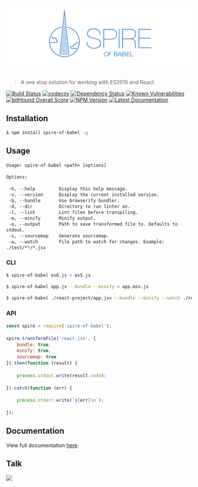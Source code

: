 # ![Spire of Babel](logo.png)

> A one stop solution for working with ES2015 and React.

[![Build Status](https://travis-ci.org/neogeek/spire-of-babel.svg?branch=master)](https://travis-ci.org/neogeek/spire-of-babel)
[![codecov](https://img.shields.io/codecov/c/github/neogeek/spire-of-babel/master.svg)](https://codecov.io/gh/neogeek/spire-of-babel)
[![Dependency Status](https://david-dm.org/neogeek/spire-of-babel.svg)](https://david-dm.org/neogeek/spire-of-babel)
[![Known Vulnerabilities](https://snyk.io/test/npm/spire-of-babel/badge.svg)](https://snyk.io/test/npm/spire-of-babel)
[![bitHound Overall Score](https://www.bithound.io/github/neogeek/spire-of-babel/badges/score.svg)](https://www.bithound.io/github/neogeek/spire-of-babel)
[![NPM Version](http://img.shields.io/npm/v/spire-of-babel.svg?style=flat)](https://www.npmjs.org/package/spire-of-babel)
[![Latest Documentation](https://doxdox.org/images/badge-flat.svg)](https://doxdox.org/neogeek/spire-of-babel)

## Installation

```bash
$ npm install spire-of-babel -g
```

## Usage

```
Usage: spire-of-babel <path> [options]

Options:

 -h, --help         Display this help message.
 -v, --version      Display the current installed version.
 -b, --bundle       Use browserify bundler.
 -d, --dir          Directory to run linter on.
 -l, --lint         Lint files before transpiling.
 -m, --minify       Minify output.
 -o, --output       Path to save transformed file to. Defaults to stdout.
 -s, --sourcemap    Generate sourcemap.
 -w, --watch        File path to watch for changes. Example: ./test/**/*.jsx
```

### CLI

```bash
$ spire-of-babel es6.js > es5.js
```

```bash
$ spire-of-babel app.js --bundle --minify > app.min.js
```

```bash
$ spire-of-babel ./react-project/app.jsx --bundle --minify --watch ./react-project/**/*.jsx --output ./react-project/app.min.js
```

### API

```javascript
const spire = require('spire-of-babel');

spire.transformFile('react.jsx', {
    bundle: true,
    minify: true,
    sourcemap: true
}).then(function (result) {

    process.stdout.write(result.code);

}).catch(function (err) {

    process.stderr.write(`${err}\n`);

});
```

## Documentation

View full documentation [here](https://doxdox.org/neogeek/spire-of-babel).

## Talk

[![](http://i.imgur.com/2ST0FoI.png)](https://speakerdeck.com/neogeek/intro-to-es2015)
